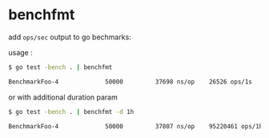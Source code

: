 # benchfmt

add `ops/sec` output to go bechmarks:

usage :

```bash
$ go test -bench . | benchfmt 

BenchmarkFoo-4       	   50000	     37698 ns/op	26526 ops/1s
```

or with additional duration param
```bash
$ go test -bench . | benchfmt -d 1h

BenchmarkFoo-4       	   50000	     37807 ns/op	95220461 ops/1h0m0s
```

